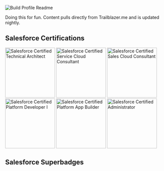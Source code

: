 ![Build Profile Readme](https://github.com/dcinzona/dcinzona/workflows/Build%20Profile%20Readme/badge.svg)

Doing this for fun. Content pulls directly from Trailblazer.me and is updated nightly.

<a rel="nofollow me" href="https://noc.social/@gmt"></a>

## Salesforce Certifications

<a href="https://trailhead.salesforce.com/credentials/technicalarchitect" target="_blank"><img src="https://drm--c.na114.content.force.com/servlet/servlet.ImageServer?id=0153k00000A5Mtp&oid=00DF0000000gZsu&lastMod=1617268403000" width="160" title="Salesforce Certified Technical Architect" alt="Salesforce Certified Technical Architect" data-description="Certified Technical Architects possess broad knowledge across multiple development platforms. They use their skills and experience to assess customer requirements and architecture, then use that knowledge to design secure, high-performance technical solutions that maximize the potential of the Salesforce Platform."></a>  <a href="https://trailhead.salesforce.com/credentials/servicecloudconsultant" target="_blank"><img src="https://drm--c.na114.content.force.com/servlet/servlet.ImageServer?id=0153k00000A5Mtn&oid=00DF0000000gZsu&lastMod=1617268355000" width="160" title="Salesforce Certified Service Cloud Consultant" alt="Salesforce Certified Service Cloud Consultant" data-description="Certified Service Cloud Consultants are experts at designing and implementing Service Cloud solutions that are sustainable and scalable, meet customer business requirements, and contribute to long-term customer success."></a>  <a href="https://trailhead.salesforce.com/credentials/salescloudconsultant" target="_blank"><img src="https://drm--c.na114.content.force.com/servlet/servlet.ImageServer?id=0153k00000A5Mtm&oid=00DF0000000gZsu&lastMod=1617268326000" width="160" title="Salesforce Certified Sales Cloud Consultant" alt="Salesforce Certified Sales Cloud Consultant" data-description="Certified Sales Cloud Consultants are trained to design and implement Sales Cloud solutions that are sustainable, scalable, and contribute to long-term customer success."></a>  <a href="https://trailhead.salesforce.com/credentials/platformdeveloperi" target="_blank"><img src="https://drm--c.na114.content.force.com/servlet/servlet.ImageServer?id=0153k00000A5Mtz&oid=00DF0000000gZsu&lastMod=1617268528000" width="160" title="Salesforce Certified Platform Developer I" alt="Salesforce Certified Platform Developer I" data-description="Certified Platform Developer I (PDI) developers understand how to develop and deploy custom business logic and custom interfaces using the programmatic capabilities of the Lightning Platform.  They know when to use declarative versus programmatic methods, and can extend the Lightning Platform using Apex and Visualforce."></a>  <a href="https://trailhead.salesforce.com/credentials/platformappbuilder" target="_blank"><img src="https://drm--c.na114.content.force.com/servlet/servlet.ImageServer?id=0153k00000A5Mtl&oid=00DF0000000gZsu&lastMod=1617268490000" width="160" title="Salesforce Certified Platform App Builder" alt="Salesforce Certified Platform App Builder" data-description="Certified Platform App Builders have the skills and knowledge to design, build, and implement custom applications using the declarative customization capabilities of the Salesforce Platform."></a>  <a href="https://trailhead.salesforce.com/credentials/administrator" target="_blank"><img src="https://drm--c.na114.content.force.com/servlet/servlet.ImageServer?id=0153k00000A5Mu5&oid=00DF0000000gZsu&lastMod=1617267801000" width="160" title="Salesforce Certified Administrator" alt="Salesforce Certified Administrator" data-description="Certified Administrators are Salesforce pros who are always looking for ways to help their companies get even more out of the Salesforce Platform through additional features and capabilities."></a> 

## Salesforce Superbadges 



